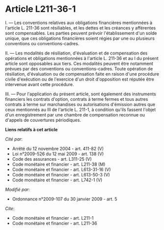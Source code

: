 # Article L211-36-1

I. ― Les conventions relatives aux obligations financières mentionnées à l'article L. 211-36 sont résiliables, et les dettes
et les créances y afférentes sont compensables. Les parties peuvent prévoir l'établissement d'un solde unique, que ces
obligations financières soient régies par une ou plusieurs conventions ou conventions-cadres. 

II. ― Les modalités de résiliation, d'évaluation et de compensation des opérations et obligations mentionnées à l'article L.
211-36 et au I du présent article sont opposables aux tiers. Ces modalités peuvent être notamment prévues par des conventions
ou conventions-cadres. Toute opération de résiliation, d'évaluation ou de compensation faite en raison d'une procédure civile
d'exécution ou de l'exercice d'un droit d'opposition est réputée être intervenue avant cette procédure. 

III. ― Pour l'application du présent article, sont également des instruments financiers les contrats d'option, contrats à
terme fermes et tous autres contrats à terme sur marchandises ou autorisations d'émission autres que ceux mentionnés au III
de l'article L. 211-1, à condition qu'ils fassent l'objet d'un enregistrement par une chambre de compensation reconnue ou
d'appels de couvertures périodiques.

**Liens relatifs à cet article**

_Cité par_:

  - Arrêté du 12 novembre 2004 - art. 411-82 (V)
  - Loi n°2009-526 du 12 mai 2009 - art. 138 (V)
  - Code des assurances - art. L311-25 (V)
  - Code monétaire et financier - art. L211-38 (M)
  - Code monétaire et financier - art. L613-31-16 (V)
  - Code monétaire et financier - art. L613-50-3 (V)
  - Code monétaire et financier - art. L742-1 (V)

_Modifié par_:

  - Ordonnance n°2009-107 du 30 janvier 2009 - art. 5

_Cite_:

  - Code monétaire et financier - art. L211-1
  - Code monétaire et financier - art. L211-36
